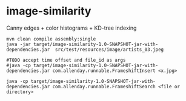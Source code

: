 image-similarity
================

Canny edges + color histograms + KD-tree indexing

```
mvn clean compile assembly:single
java -jar target/image-similarity-1.0-SNAPSHOT-jar-with-dependencies.jar  src/test/resources/image/artists_03.jpeg 

#TODO accept time offset and file_id as args
#java -cp target/image-similarity-1.0-SNAPSHOT-jar-with-dependencies.jar com.allenday.runnable.FrameshiftInsert <x.jpg>

java -cp target/image-similarity-1.0-SNAPSHOT-jar-with-dependencies.jar com.allenday.runnable.FrameshiftSearch <file or directory>
```
